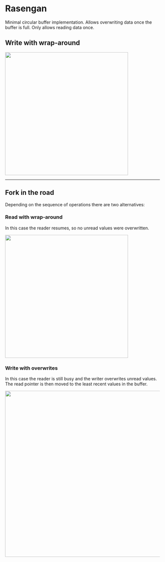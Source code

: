 # Rasengan

Minimal circular buffer implementation.
Allows overwriting data once the buffer is full. Only allows reading data once.

## Write with wrap-around
<img src="https://github.com/tauseefk/rasengan/assets/11029896/68b3809b-7bae-436e-8b1c-f06b2b6ff67b" width="400" />


---
## Fork in the road
Depending on the sequence of operations there are two alternatives:

### Read with wrap-around
In this case the reader resumes, so no unread values were overwritten.

<img src="https://github.com/tauseefk/rasengan/assets/11029896/b013d8a7-0fc5-4ddb-8902-161be66b07d7" width="400" />

### Write with overwrites
In this case the reader is still busy and the writer overwrites unread values. The read pointer is then moved to the least recent values in the buffer.

<img src="https://github.com/tauseefk/rasengan/assets/11029896/52186f31-7e85-46a6-8b4b-cd8fd4b55497" width="540" />

